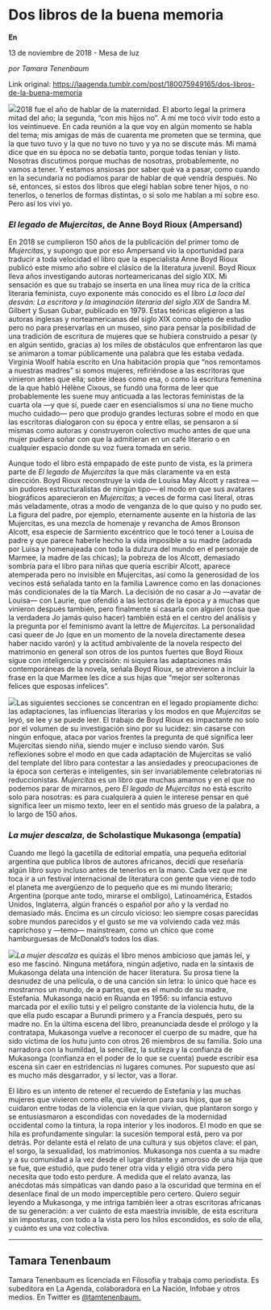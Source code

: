 # Dos libros de la buena memoria

**En**

13 de noviembre de 2018 - Mesa de luz

_por Tamara Tenenbaum_

Link original: https://laagenda.tumblr.com/post/180075949165/dos-libros-de-la-buena-memoria

![](https://64.media.tumblr.com/377ebc8b98b5e9c88deb2782534e596d/tumblr_inline_pi5m21y7D51t6q87u_500.jpg)2018 fue el año de hablar de la maternidad. El aborto legal la primera mitad del año; la segunda, “con mis hijos no”. A mí me tocó vivir todo esto a los veintinueve. En cada reunión a la que voy en algún momento se habla del tema; mis amigas de más de cuarenta me prometen que se termina, que la que tuvo tuvo y la que no tuvo no tuvo y ya no se discute más. Mi mamá dice que en su época no se debatía tanto, porque todas tenían y listo. Nosotras discutimos porque muchas de nosotras, probablemente, no vamos a tener. Y estamos ansiosas por saber qué va a pasar, como cuando en la secundaria no podíamos parar de hablar de qué vendría después. No sé, entonces, si estos dos libros que elegí hablan sobre tener hijos, o no tenerlos, o tenerlos de formas distintas, o si solo me hablan a mí sobre eso. Pero así los viví yo.


### *El legado de Mujercitas*, de Anne Boyd Rioux (Ampersand)

En 2018 se cumplieron 150 años de la publicación del primer tomo de *Mujercitas*, y supongo que por eso Ampersand vio la oportunidad para traducir a toda velocidad el libro que la especialista Anne Boyd Rioux publicó este mismo año sobre el clásico de la literatura juvenil. Boyd Rioux lleva años investigando autoras norteamericanas del siglo XIX. Mi sensación es que su trabajo se inserta en una línea muy rica de la crítica literaria feminista, cuyo exponente más conocido es el libro *La loca del desván: La escritora y la imaginación literaria del siglo XIX* de Sandra M. Gilbert y Susan Gubar, publicado en 1979. Estas teóricas eligieron a las autoras inglesas y norteamericanas del siglo XIX como objeto de estudio pero no para preservarlas en un museo, sino para pensar la posibilidad de una tradición de escritura de mujeres que se hubiera construido a pesar (y en algún sentido, gracias a) los miles de obstáculos que enfrentaron las que se animaron a tomar públicamente una palabra que les estaba vedada. Virginia Woolf había escrito en Una habitación propia que “nos remontamos a nuestras madres” si somos mujeres, refiriéndose a las escritoras que vinieron antes que ella; sobre ideas como esa, o como la escritura femenina de la que habló Hélène Cixous, se fundó una forma de leer que probablemente les suene muy anticuada a las lectoras feministas de la cuarta ola —y que sí, puede caer en esencialismos si una no tiene mucho mucho cuidado— pero que produjo grandes lecturas sobre el modo en que las escritoras dialogaron con su época y entre ellas, se pensaron a sí mismas como autoras y construyeron colectivo mucho antes de que una mujer pudiera soñar con que la admitieran en un café literario o en cualquier espacio donde su voz fuera tomada en serio.


Aunque todo el libro está empapado de este punto de vista, es la primera parte de *El legado de Mujercitas* la que más claramente va en esta dirección. Boyd Rioux reconstruye la vida de Louisa May Alcott y rastrea —sin pudores estructuralistas de ningún tipo— el modo en que sus avatares biográficos aparecieron en *Mujercitas*; a veces de forma casi literal, otras más veladamente, otras a modo de venganza de lo que quiso y no pudo ser. La figura del padre, por ejemplo, eternamente ausente en la historia de las Mujercitas, es una mezcla de homenaje y revancha de Amos Bronson Alcott, esa especie de Sarmiento excéntrico que le tocó tener a Louisa de padre y que parece haberle hecho la vida imposible a su madre (adorada por Luisa y homenajeada con toda la dulzura del mundo en el personaje de Marmee, la madre de las chicas); la pobreza de los Alcott, demasiado sombría para el libro para niñas que quería escribir Alcott, aparece atemperada pero no invisible en Mujercitas, así como la generosidad de los vecinos está señalada tanto en la familia Lawrence como en las donaciones más condicionales de la tía March. La decisión de no casar a Jo —avatar de Louisa— con Laurie, que ofendió a las lectoras de la época y a muchas que vinieron después también, pero finalmente sí casarla con alguien (cosa que la verdadera Jo jamás quiso hacer) también está en el centro del análisis y la pregunta por el feminismo avant la lettre de *Mujercitas*. La personalidad casi queer de Jo (que en un momento de la novela directamente desea haber nacido varón) y la actitud ambivalente de la novela respecto del matrimonio en general son otros de los puntos fuertes que Boyd Rioux sigue con inteligencia y precisión: ni siquiera las adaptaciones más contemporáneas de la novela, señala Boyd Rioux, se atrevieron a incluir la frase en la que Marmee les dice a sus hijas que “mejor ser solteronas felices que esposas infelices”.


![](https://64.media.tumblr.com/377ebc8b98b5e9c88deb2782534e596d/tumblr_inline_pi5bupSdwF1t6q87u_250.jpg)Las siguientes secciones se concentran en el legado propiamente dicho: las adaptaciones, las influencias literarias y los modos en que *Mujercitas* se leyó, se lee y se puede leer. El trabajo de Boyd Rioux es impactante no solo por el volumen de su investigación sino por su lucidez: sin casarse con ningún enfoque, ataca por varios frentes la pregunta de qué significa leer Mujercitas siendo niña, siendo mujer e incluso siendo varón. Sus reflexiones sobre el modo en que cada adaptación de Mujercitas se valió del template del libro para contestar a las ansiedades y preocupaciones de la época son certeras e inteligentes, sin ser invariablemente celebratorias ni reduccionistas. *Mujercitas* es un libro que muchas amamos y en el que no podemos parar de mirarnos, pero *El legado de Mujercitas* no está escrito solo para nosotras: es para cualquiera a quien le interese pensar en qué significa leer un mismo texto, leer en el sentido más grueso de la palabra, a lo largo de 150 años.


### *La mujer descalza*, de Scholastique Mukasonga (empatía)

Cuando me llegó la gacetilla de editorial empatía, una pequeña editorial argentina que publica libros de autores africanos, decidí que reseñaría algún libro suyo incluso antes de tenerlos en la mano. Cada vez que me toca ir a un festival internacional de literatura con gente que viene de todo el planeta me avergüenzo de lo pequeño que es mi mundo literario; Argentina (porque ante todo, mirarse el ombligo), Latinoamérica, Estados Unidos, Inglaterra, algún francés o español por año y la verdad no demasiado más. Encima es un círculo vicioso: leo siempre cosas parecidas sobre mundos parecidos y el gusto se me va volviendo cada vez más caprichoso y —temo— mainstream, como un chico que come hamburguesas de McDonald’s todos los días.


![](https://64.media.tumblr.com/3f37986355e81d963c90d04788b9536f/tumblr_inline_pi5buqP5D01t6q87u_250.jpg)*La mujer descalza* es quizás el libro menos ambicioso que jamás leí, y eso me fascinó. Ninguna metáfora, ningún adjetivo, nada en la sintaxis de Mukasonga delata una intención de hacer literatura. Su prosa tiene la desnudez de una película, o de una canción sin letra: lo único que hace es mostrarnos un mundo, de a partes, que es el mundo de su madre, Estefania. Mukasonga nació en Ruanda en 1956: su infancia estuvo marcada por el exilio tutsi y el peligro constante de la violencia hutu, de la que ella pudo escapar a Burundi primero y a Francia después, pero su madre no. En la última escena del libro, preanunciada desde el prólogo y la contratapa, Mukasonga vuelve a reconocer el cuerpo de su madre, que ha sido víctima de los hutu junto con otros 26 miembros de su familia. Solo una narradora con la humildad, la sencillez, la sutileza y la confianza de Mukasonga (confianza en el poder de lo que se cuenta) puede escribir esa escena sin caer en estridencias ni lugares comunes. Por supuesto que así es mucho más desgarrador, y sí lector, vas a llorar.


El libro es un intento de retener el recuerdo de Estefania y las muchas mujeres que vivieron como ella, que vivieron para sus hijos, que se cuidaron entre todas de la violencia en la que vivían, que plantaron sorgo y se entusiasmaron a escondidas con novedades de la modernidad occidental como la tintura, la ropa interior y los inodoros. El modo en que se hila es profundamente singular: la sucesión temporal está, pero va por detrás. Por delante está el relato de una cultura y sus objetos clave: el pan, el sorgo, la sexualidad, los matrimonios. Mukasonga nos cuenta a su madre y a su comunidad a la vez desde el lugar distante y amoroso de una hija que se fue, que estudió, que pudo tener otra vida y eligió otra vida pero necesita que todo esto perdure. A medida que el relato avanza, las anécdotas más simpáticas van dando paso a la oscuridad que termina en el desenlace final de un modo imperceptible pero certero. Quiero seguir leyendo a Mukasonga, y me intriga también leer a otras escritoras africanas de su generación: a ver cuánto de esta maestría invisible, de esta escritura sin imposturas, con todo a la vista pero los hilos escondidos, es solo de ella, y cuánto es una voz colectiva.


  




---

 Tamara Tenenbaum
-----------------

 Tamara Tenenbaum es licenciada en Filosofía y trabaja como periodista. Es subeditora en La Agenda, colaboradora en La Nación, Infobae y otros medios. En Twitter es [@tamtenenbaum.](https://twitter.com/tamtenenbaum) 

